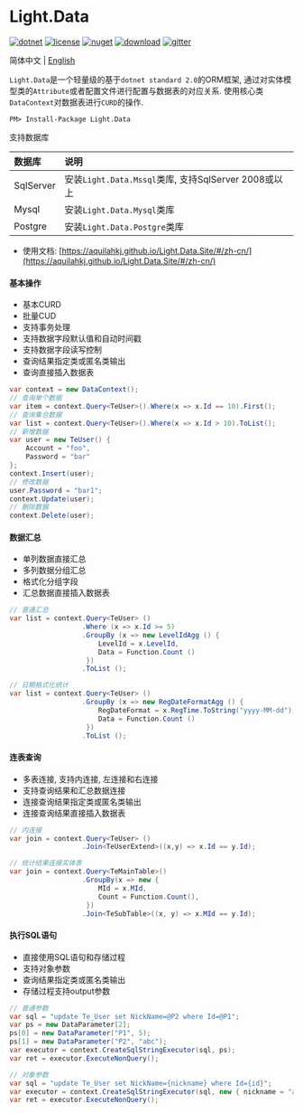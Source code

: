 # Light.Data

[![dotnet](https://img.shields.io/badge/dotnet%20standard-2.0-green.svg)](https://docs.microsoft.com/en-us/dotnet/standard/net-standard)
[![license](https://img.shields.io/github/license/mashape/apistatus.svg)](https://github.com/aquilahkj/Light.Data2/blob/master/LICENSE)
[![nuget](https://img.shields.io/nuget/v/Light.Data.svg)](https://www.nuget.org/packages/Light.Data/)
[![download](https://img.shields.io/nuget/dt/Light.Data.svg)](https://www.nuget.org/packages/Light.Data/)
[![gitter](https://badges.gitter.im/Join%20Chat.svg)](https://gitter.im/light-data/community)

简体中文 | [English](./README.md)

`Light.Data`是一个轻量级的基于`dotnet standard 2.0`的ORM框架, 通过对实体模型类的`Attribute`或者配置文件进行配置与数据表的对应关系. 使用核心类`DataContext`对数据表进行`CURD`的操作.

```
PM> Install-Package Light.Data
```

支持数据库

| 数据库 | 说明 |
|:------|:------|
| SqlServer | 安装`Light.Data.Mssql`类库, 支持SqlServer 2008或以上 |
| Mysql | 安装`Light.Data.Mysql`类库 |
| Postgre | 安装`Light.Data.Postgre`类库 |

* 使用文档: [https://aquilahkj.github.io/Light.Data.Site/#/zh-cn/](https://aquilahkj.github.io/Light.Data.Site/#/zh-cn/)

#### 基本操作

* 基本CURD
* 批量CUD
* 支持事务处理
* 支持数据字段默认值和自动时间戳
* 支持数据字段读写控制
* 查询结果指定类或匿名类输出
* 查询直接插入数据表

```csharp
var context = new DataContext();
// 查询单个数据
var item = context.Query<TeUser>().Where(x => x.Id == 10).First();
// 查询集合数据
var list = context.Query<TeUser>().Where(x => x.Id > 10).ToList();
// 新增数据
var user = new TeUser() {
    Account = "foo",
    Password = "bar"
};
context.Insert(user);
// 修改数据
user.Password = "bar1";
context.Update(user);
// 删除数据
context.Delete(user);
```

#### 数据汇总

* 单列数据直接汇总
* 多列数据分组汇总
* 格式化分组字段
* 汇总数据直接插入数据表

```csharp
// 普通汇总
var list = context.Query<TeUser> ()
                  .Where (x => x.Id >= 5)
                  .GroupBy (x => new LevelIdAgg () {
                      LevelId = x.LevelId,
                      Data = Function.Count ()
                   })
                  .ToList ();

// 日期格式化统计
var list = context.Query<TeUser> ()
                  .GroupBy (x => new RegDateFormatAgg () {
                      RegDateFormat = x.RegTime.ToString("yyyy-MM-dd"),
                      Data = Function.Count ()
                   })
                  .ToList ();	
```

#### 连表查询

* 多表连接, 支持内连接, 左连接和右连接
* 支持查询结果和汇总数据连接
* 连接查询结果指定类或匿名类输出
* 连接查询结果直接插入数据表

```csharp
// 内连接
var join = context.Query<TeUser> ()
                  .Join<TeUserExtend>((x,y) => x.Id == y.Id);

// 统计结果连接实体表             
var join = context.Query<TeMainTable>()
                  .GroupBy(x => new {
                      MId = x.MId,
                      Count = Function.Count(),
                   })
                  .Join<TeSubTable>((x, y) => x.MId == y.Id);
```

#### 执行SQL语句

* 直接使用SQL语句和存储过程
* 支持对象参数
* 查询结果指定类或匿名类输出
* 存储过程支持output参数

```csharp
// 普通参数
var sql = "update Te_User set NickName=@P2 where Id=@P1";
var ps = new DataParameter[2];
ps[0] = new DataParameter("P1", 5);
ps[1] = new DataParameter("P2", "abc");
var executor = context.CreateSqlStringExecutor(sql, ps);
var ret = executor.ExecuteNonQuery();

// 对象参数
var sql = "update Te_User set NickName={nickname} where Id={id}";
var executor = context.CreateSqlStringExecutor(sql, new { nickname = "abc", id = 5 });
var ret = executor.ExecuteNonQuery();
```